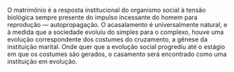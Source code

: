 ﻿O matrimônio é a resposta institucional do organismo social à tensão biológica sempre presente do impulso incessante do homem para reprodução — autopropagação. O acasalamento é universalmente natural, e à medida que a sociedade evoluíu do simples para o complexo, houve uma evolução correspondente dos costumes do cruzamento, a gênese da instituição marital. Onde quer que a evolução social progrediu até o estágio em que os costumes são gerados, o casamento será encontrado como uma instituição em evolução.
